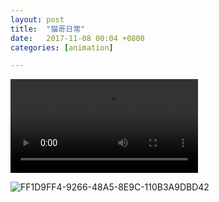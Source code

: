 ```yaml
---
layout: post
title:  "猫哥日常"
date:   2017-11-08 00:04 +0800
categories: [animation]

---
```


<video src="/Users/shi/Downloads/3E24CE86-4ADC-47D3-AFF7-CAEE45117F35.mp4"></video>



![FF1D9FF4-9266-48A5-8E9C-110B3A9DBD42](/Users/shi/Downloads/FF1D9FF4-9266-48A5-8E9C-110B3A9DBD42.gif)